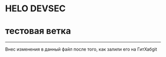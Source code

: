 # HELO DEVSEC

<h1>тестовая ветка</h1>
<hr>
<p>Внес изменения в данный файл после того, как залили его на ГитХабgit </p>